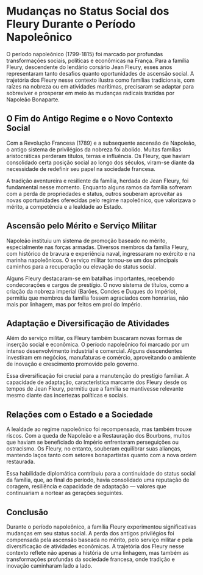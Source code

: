 # Mudanças no Status Social dos Fleury Durante o Período Napoleônico

O período napoleônico (1799-1815) foi marcado por profundas transformações sociais, políticas e econômicas na França. Para a família Fleury, descendente do lendário corsário Jean Fleury, esses anos representaram tanto desafios quanto oportunidades de ascensão social. A trajetória dos Fleury nesse contexto ilustra como famílias tradicionais, com raízes na nobreza ou em atividades marítimas, precisaram se adaptar para sobreviver e prosperar em meio às mudanças radicais trazidas por Napoleão Bonaparte.

## O Fim do Antigo Regime e o Novo Contexto Social

Com a Revolução Francesa (1789) e a subsequente ascensão de Napoleão, o antigo sistema de privilégios da nobreza foi abolido. Muitas famílias aristocráticas perderam títulos, terras e influência. Os Fleury, que haviam consolidado certa posição social ao longo dos séculos, viram-se diante da necessidade de redefinir seu papel na sociedade francesa.

A tradição aventureira e resiliente da família, herdada de Jean Fleury, foi fundamental nesse momento. Enquanto alguns ramos da família sofreram com a perda de propriedades e status, outros souberam aproveitar as novas oportunidades oferecidas pelo regime napoleônico, que valorizava o mérito, a competência e a lealdade ao Estado.

## Ascensão pelo Mérito e Serviço Militar

Napoleão instituiu um sistema de promoção baseado no mérito, especialmente nas forças armadas. Diversos membros da família Fleury, com histórico de bravura e experiência naval, ingressaram no exército e na marinha napoleônicos. O serviço militar tornou-se um dos principais caminhos para a recuperação ou elevação do status social.

Alguns Fleury destacaram-se em batalhas importantes, recebendo condecorações e cargos de prestígio. O novo sistema de títulos, como a criação da nobreza imperial (Barões, Condes e Duques do Império), permitiu que membros da família fossem agraciados com honrarias, não mais por linhagem, mas por feitos em prol do Império.

## Adaptação e Diversificação de Atividades

Além do serviço militar, os Fleury também buscaram novas formas de inserção social e econômica. O período napoleônico foi marcado por um intenso desenvolvimento industrial e comercial. Alguns descendentes investiram em negócios, manufaturas e comércio, aproveitando o ambiente de inovação e crescimento promovido pelo governo.

Essa diversificação foi crucial para a manutenção do prestígio familiar. A capacidade de adaptação, característica marcante dos Fleury desde os tempos de Jean Fleury, permitiu que a família se mantivesse relevante mesmo diante das incertezas políticas e sociais.

## Relações com o Estado e a Sociedade

A lealdade ao regime napoleônico foi recompensada, mas também trouxe riscos. Com a queda de Napoleão e a Restauração dos Bourbons, muitos que haviam se beneficiado do Império enfrentaram perseguições ou ostracismo. Os Fleury, no entanto, souberam equilibrar suas alianças, mantendo laços tanto com setores bonapartistas quanto com a nova ordem restaurada.

Essa habilidade diplomática contribuiu para a continuidade do status social da família, que, ao final do período, havia consolidado uma reputação de coragem, resiliência e capacidade de adaptação — valores que continuariam a nortear as gerações seguintes.

## Conclusão

Durante o período napoleônico, a família Fleury experimentou significativas mudanças em seu status social. A perda dos antigos privilégios foi compensada pela ascensão baseada no mérito, pelo serviço militar e pela diversificação de atividades econômicas. A trajetória dos Fleury nesse contexto reflete não apenas a história de uma linhagem, mas também as transformações profundas da sociedade francesa, onde tradição e inovação caminharam lado a lado.